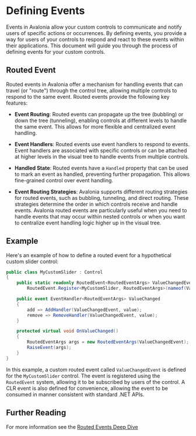 # Defining Events

Events in Avalonia allow your custom controls to communicate and notify users of specific actions or occurrences. By defining events, you provide a way for users of your controls to respond and react to these events within their applications. This document will guide you through the process of defining events for your custom controls.

## Routed Event

Routed events in Avalonia offer a mechanism for handling events that can travel (or "route") through the control tree, allowing multiple controls to respond to the same event. Routed events provide the following key features:

- **Event Routing**: Routed events can propagate up the tree (bubbling) or down the tree (tunneling), enabling controls at different levels to handle the same event. This allows for more flexible and centralized event handling.

- **Event Handlers**: Routed events use event handlers to respond to events. Event handlers are associated with specific controls or can be attached at higher levels in the visual tree to handle events from multiple controls.

- **Handled State**: Routed events have a `Handled` property that can be used to mark an event as handled, preventing further propagation. This allows fine-grained control over event handling.

- **Event Routing Strategies**: Avalonia supports different routing strategies for routed events, such as bubbling, tunneling, and direct routing. These strategies determine the order in which controls receive and handle events.
Avalonia routed events are particularly useful when you need to handle events that may occur within nested controls or when you want to centralize event handling logic higher up in the visual tree.

## Example

Here's an example of how to define a routed event for a hypothetical custom slider control:

```csharp
public class MyCustomSlider : Control
{
    public static readonly RoutedEvent<RoutedEventArgs> ValueChangedEvent =
        RoutedEvent.Register<MyCustomSlider, RoutedEventArgs>(nameof(ValueChanged));

    public event EventHandler<RoutedEventArgs> ValueChanged
    {
        add => AddHandler(ValueChangedEvent, value);
        remove => RemoveHandler(ValueChangedEvent, value);
    }

    protected virtual void OnValueChanged()
    {
        RoutedEventArgs args = new RoutedEventArgs(ValueChangedEvent);
        RaiseEvent(args);
    }
}
```

In this example, a custom routed event called `ValueChangedEvent` is defined for the `MyCustomSlider` control. The event is registered using the `RoutedEvent` system, allowing it to be subscribed by users of the control. A CLR event is also defined for convenience, allowing the event to be consumed in manner consistent with standard .NET APIs.

## Further Reading

For more information see the [Routed Events Deep Dive](../../../../concepts/input/routed-events.md)
